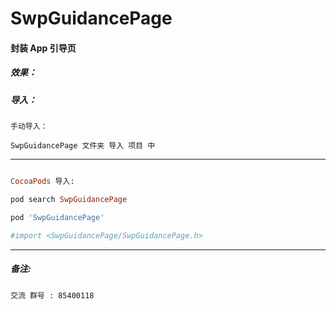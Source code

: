# SwpGuidancePage



#### 封装 App 引导页 


##### 效果：


##### 导入：

```
手动导入：

SwpGuidancePage 文件夹 导入 项目 中
```
---

```ruby

CocoaPods 导入:

pod search SwpGuidancePage

pod 'SwpGuidancePage'

#import <SwpGuidancePage/SwpGuidancePage.h>

```
---

##### 备注:
```
交流 群号 : 85400118
```




